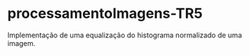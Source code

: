 # processamentoImagens-TR5

Implementação de uma equalização do histograma normalizado de uma imagem.
